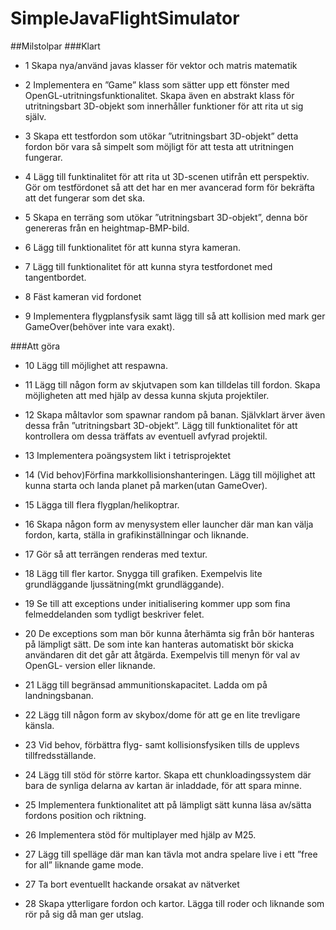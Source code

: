 # SimpleJavaFlightSimulator

##Milstolpar
###Klart
- 1	Skapa nya/använd javas klasser för vektor och matris matematik

- 2	Implementera en ”Game” klass som sätter upp ett fönster med OpenGL-utritningsfunktionalitet. Skapa även en abstrakt klass för utritningsbart 3D-objekt som innerhåller funktioner för att rita ut sig själv.

- 3	Skapa ett testfordon som utökar ”utritningsbart 3D-objekt” detta fordon bör vara så simpelt som möjligt för att testa att utritningen fungerar.

- 4	Lägg till funktinalitet för att rita ut 3D-scenen utifrån ett perspektiv. Gör om testfördonet så att det har en mer avancerad form för bekräfta att det fungerar som det ska.

- 5	Skapa en terräng som utökar ”utritningsbart 3D-objekt”, denna bör genereras från en heightmap-BMP-bild.

- 6	Lägg till funktionalitet för att kunna styra kameran.

- 7	Lägg till funktionalitet för att kunna styra testfordonet med tangentbordet.

- 8	Fäst kameran vid fordonet

- 9	Implementera flygplansfysik samt lägg till så att kollision med mark ger GameOver(behöver inte vara exakt).

###Att göra

- 10	Lägg till möjlighet att respawna.

- 11	Lägg till någon form av skjutvapen som kan tilldelas till fordon. Skapa möjligheten att med hjälp av dessa kunna skjuta projektiler.

- 12	Skapa måltavlor som spawnar random på banan. Självklart ärver även dessa från ”utritningsbart 3D-objekt”.  Lägg till funktionalitet för att kontrollera om dessa träffats av eventuell avfyrad projektil.

- 13	Implementera poängsystem likt i tetrisprojektet

- 14	(Vid behov)Förfina markkollisionshanteringen. Lägg till möjlighet att kunna starta och landa planet på marken(utan GameOver).

- 15	Lägga till flera flygplan/helikoptrar.

- 16	Skapa någon form av menysystem eller launcher där man kan välja fordon, karta, ställa in grafikinställningar och liknande.

- 17	Gör så att terrängen renderas med textur.

- 18	Lägg till fler kartor. Snygga till grafiken. Exempelvis lite grundläggande ljussätning(mkt grundläggande).

- 19	Se till att exceptions under initialisering kommer upp som fina felmeddelanden som tydligt beskriver felet.

- 20	De exceptions som man bör kunna återhämta sig från bör hanteras på lämpligt sätt. De som inte kan hanteras automatiskt bör skicka användaren dit det går att åtgärda. Exempelvis till menyn för val av OpenGL- version eller liknande.

- 21	Lägg till begränsad ammunitionskapacitet. Ladda om på landningsbanan.

- 22	Lägg till någon form av skybox/dome för att ge en lite trevligare känsla.

- 23	Vid behov, förbättra flyg- samt kollisionsfysiken tills de upplevs tillfredsställande.

- 24	Lägg till stöd för större kartor. Skapa ett chunkloadingssystem där bara de synliga delarna av kartan är inladdade, för att spara minne.

- 25	Implementera funktionalitet att på lämpligt sätt kunna läsa av/sätta fordons position och riktning.

- 26	Implementera stöd för multiplayer med hjälp av M25.

- 27	Lägg till spelläge där man kan tävla mot andra spelare live i ett ”free for all” liknande game mode.

- 27	Ta bort eventuellt hackande orsakat av nätverket

- 28	Skapa ytterligare fordon och kartor. Lägga till roder och liknande som rör på sig då man ger utslag.
